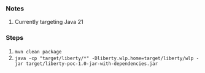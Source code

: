 ### Notes
1. Currently targeting Java 21

### Steps
1. `mvn clean package`
2. `java -cp "target/liberty/*" -Dliberty.wlp.home=target/liberty/wlp -jar target/liberty-poc-1.0-jar-with-dependencies.jar`
